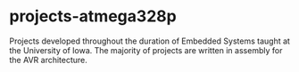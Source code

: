 # projects-atmega328p
Projects developed throughout the duration of Embedded Systems taught at the University of Iowa. The majority of projects are written in assembly for the AVR architecture.
